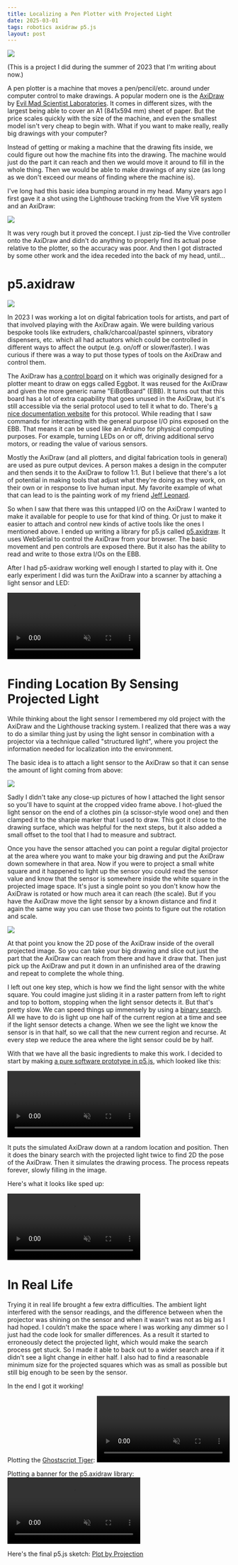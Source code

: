 ```yaml
---
title: Localizing a Pen Plotter with Projected Light
date: 2025-03-01
tags: robotics axidraw p5.js
layout: post
---
```


![](/assets/localizing-a-pen-plotter_tiger-near-done.jpg)

(This is a project I did during the summer of 2023 that I'm writing about now.)

A pen plotter is a machine that moves a pen/pencil/etc. around under computer control to make drawings. A popular modern
one is the [AxiDraw](https://axidraw.com/) by [Evil Mad Scientist Laboratories](https://www.evilmadscientist.com/). It
comes in different sizes, with the largest being able to cover an A1 (841x594 mm) sheet of paper. But the price
scales quickly with the size of the machine, and even the smallest model isn't very cheap to begin with. What if you
want to make really, really big drawings with your computer?

Instead of getting or making a machine that the drawing fits inside, we could figure out how the machine fits into the
drawing. The machine would just do the part it can reach and then we would move it around to fill in the whole thing.
Then we would be able to make drawings of any size (as long as we don't exceed our means of finding where the machine
is).

I've long had this basic idea bumping around in my head. Many years ago I first gave it a shot using the Lighthouse
tracking from the Vive VR system and an AxiDraw:

![](/assets/localizing-a-pen-plotter_axidraw-lighthouse-mural-slicer.jpg)

It was very rough but it proved the concept. I just zip-tied the Vive controller onto the AxiDraw and didn't do anything
to properly find its actual pose relative to the plotter, so the accuracy was poor. And then I got distracted by some
other work and the idea receded into the back of my head, until...

# p5.axidraw

![](/assets/localizing-a-pen-plotter_p5-axidraw-banner.jpg)

In 2023 I was working a lot on digital fabrication tools for artists, and part of that involved playing with the AxiDraw
again. We were building various bespoke tools like extruders, chalk/charcoal/pastel spinners, vibratory dispensers, etc.
which all had actuators which could be controlled in different ways to affect the output (e.g. on/off or slower/faster).
I was curious if there was a way to put those types of tools on the AxiDraw and control them.

The AxiDraw has [a control board](https://www.schmalzhaus.com/EBB/) on it which was originally designed for a plotter
meant to draw on eggs called Eggbot. It was reused for the AxiDraw and given the more generic name "EiBotBoard" (EBB).
It turns out that this board has a lot of extra capability that goes unused in the AxiDraw, but it's still accessible
via the serial protocol used to tell it what to do. There's
[a nice documentation website](https://evil-mad.github.io/EggBot/ebb.html) for this protocol. While reading that I saw
commands for interacting with the general purpose I/O pins exposed on the EBB. That means it can be used like an Arduino
for physical computing purposes. For example, turning LEDs on or off, driving additional servo motors, or reading the
value of various sensors.

Mostly the AxiDraw (and all plotters, and digital fabrication tools in general) are used as pure output devices. A
person makes a design in the computer and then sends it to the AxiDraw to follow 1:1. But I believe that there's a lot
of potential in making tools that adjust what they're doing as they work, on their own or in response to live human
input. My favorite example of what that can lead to is the painting work of my friend
[Jeff Leonard](https://www.instagram.com/jeffleonardarts).

So when I saw that there was this untapped I/O on the AxiDraw I wanted to make it available for people to use for that
kind of thing. Or just to make it easier to attach and control new kinds of active tools like the ones I mentioned
above. I ended up writing a library for p5.js called [p5.axidraw](https://github.com/jmpinit/p5.axidraw). It uses
WebSerial to control the AxiDraw from your browser. The basic movement and pen controls are exposed there. But it also
has the ability to read and write to those extra I/Os on the EBB.

After I had p5-axidraw working well enough I started to play with it. One early experiment I did was turn the AxiDraw
into a scanner by attaching a light sensor and LED:

<video src="/assets/localizing-a-pen-plotter_p5-axidraw-scanner.mp4" loop autoplay controls muted></video>

# Finding Location By Sensing Projected Light

While thinking about the light sensor I remembered my old project with the AxiDraw and the Lighthouse tracking system.
I realized that there was a way to do a similar thing just by using the light sensor in combination with a projector via
a technique called "structured light", where you project the information needed for localization into the environment.

The basic idea is to attach a light sensor to the AxiDraw so that it can sense the amount of light coming from above:

![](/assets/localizing-a-pen-plotter_clothes-pin-sensor.jpg)

Sadly I didn't take any close-up pictures of how I attached the light sensor so you'll have to squint at the cropped
video frame above. I hot-glued the light sensor on the end of a clothes pin (a scissor-style wood one) and then clamped
it to the sharpie marker that I used to draw. This got it close to the drawing surface, which was helpful for the next
steps, but it also added a small offset to the tool that I had to measure and subtract.

Once you have the sensor attached you can point a regular digital projector at the area where you want to make your big
drawing and put the AxiDraw down somewhere in that area. Now if you were to project a small white square and it happened
to light up the sensor you could read the sensor value and know that the sensor is somewhere inside the white square in
the projected image space. It's just a single point so you don't know how the AxiDraw is rotated or how much area it can
reach (the scale). But if you have the AxiDraw move the light sensor by a known distance and find it again the same way
you can use those two points to figure out the rotation and scale.

![](/assets/localizing-a-pen-plotter_two-measurements.jpg)

At that point you know the 2D pose of the AxiDraw inside of the overall projected image. So you can take your big
drawing and slice out just the part that the AxiDraw can reach from there and have it draw that. Then just pick up the
AxiDraw and put it down in an unfinished area of the drawing and repeat to complete the whole thing.

I left out one key step, which is how we find the light sensor with the white square. You could imagine just sliding it
in a raster pattern from left to right and top to bottom, stopping when the light sensor detects it. But that's pretty
slow. We can speed things up immensely by using a [binary search](https://en.wikipedia.org/wiki/Binary_search).
All we have to do is light up one half of the current region at a time and see if the light sensor detects a change.
When we see the light we know the sensor is in that half, so we call that the new current region and recurse. At every
step we reduce the area where the light sensor could be by half.

With that we have all the basic ingredients to make this work. I decided to start by making
[a pure software prototype in p5.js](https://editor.p5js.org/jmpinit/sketches/BRPUoNoHw), which looked like this:

<video src="/assets/localizing-a-pen-plotter_p5-prototype-drawing-tiger-slow.mp4" loop autoplay controls muted></video>

It puts the simulated AxiDraw down at a random location and position. Then it does the binary search with the projected
light twice to find 2D the pose of the AxiDraw. Then it simulates the drawing process. The process repeats forever,
slowly filling in the image.

Here's what it looks like sped up:

<video src="/assets/localizing-a-pen-plotter_p5-prototype-drawing-tiger.mp4" loop autoplay controls muted></video>

# In Real Life

Trying it in real life brought a few extra difficulties. The ambient light interfered with the sensor readings, and the
difference between when the projector was shining on the sensor and when it wasn't was not as big as I had hoped. I
couldn't make the space where I was working any dimmer so I just had the code look for smaller differences. As a result
it started to erroneously detect the projected light, which would make the search process get stuck. So I made it able
to back out to a wider search area if it didn't see a light change in either half. I also had to find a reasonable
minimum size for the projected squares which was as small as possible but still big enough to be seen by the sensor.

In the end I got it working!

Plotting the [Ghostscript Tiger](https://commons.wikimedia.org/wiki/File:Ghostscript_Tiger.svg):
<video src="/assets/localizing-a-pen-plotter_drawing-tiger-real-life.mp4" loop autoplay controls muted></video>

Plotting a banner for the p5.axidraw library:
<video src="/assets/localizing-a-pen-plotter_drawing-p5-axidraw-banner-real-life.mp4" loop autoplay controls muted></video>

Here's the final p5.js sketch: [Plot by Projection](https://editor.p5js.org/jmpinit/sketches/PxiycDzWG)

<!--
Why did I work on this really?

The safe answer to this for me is always a variation on - I was looking at the things in front of me and saw that I
could do it. So I just scratched the itch and did it. But usually there's another answer that takes some effort to
dredge up, that comes from some deep, slow current flowing unconsciously over the years. If I can put words to that then
I can see how what I made with my hands is just some flotsam that I reached down and picked up. Really it fell off of
something bigger and has been slowly, unhurriedly floating to the top of my mind since then.

A topic I have been mentally orbiting my whole life is how small, constrained systems like insects, humans, or machines
can get leverage inside of a larger chaotic environment to bring it to some target configuration. Birds building nests,
bees making hives, human accreting cities, water molecules nestling together into ice crystals, etc. These phenomena can
be looked at from the perspective of the collective, the individual, or the all-encompassing base environment. As I
coast in my slow orbit through that space I pass through each of those perspectives in turn, and each of them brings on
a different emotional tone and character of thinking. The one I was feeling while working on this project was that of
the individual, trying to find some framework that makes sense of the world they find themselves in. And then keeping
busy to avoid thinking too hard about the ever-close peril of dissolving back into the environment.
-->

